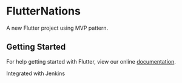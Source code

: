 # FlutterNations

A new Flutter project using MVP pattern.

## Getting Started

For help getting started with Flutter, view our online
[documentation](https://flutter.io/).

Integrated with Jenkins
